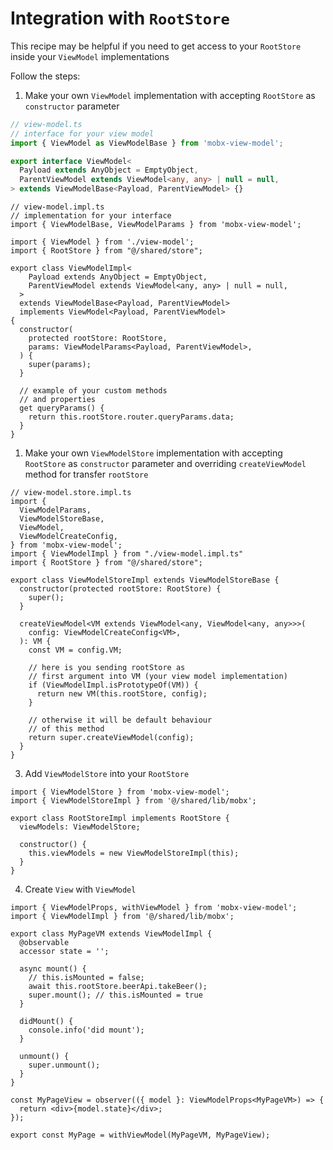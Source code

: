 # Integration with `RootStore`   

This recipe may be helpful if you need to get access to your `RootStore` inside your `ViewModel` implementations   

Follow the steps:   

1. Make your own `ViewModel` implementation with accepting `RootStore` as `constructor` parameter   

```ts
// view-model.ts
// interface for your view model
import { ViewModel as ViewModelBase } from 'mobx-view-model';

export interface ViewModel<
  Payload extends AnyObject = EmptyObject,
  ParentViewModel extends ViewModel<any, any> | null = null,
> extends ViewModelBase<Payload, ParentViewModel> {}
```

```ts{6,16}
// view-model.impl.ts
// implementation for your interface
import { ViewModelBase, ViewModelParams } from 'mobx-view-model';

import { ViewModel } from './view-model';
import { RootStore } from "@/shared/store";

export class ViewModelImpl<
    Payload extends AnyObject = EmptyObject,
    ParentViewModel extends ViewModel<any, any> | null = null,
  >
  extends ViewModelBase<Payload, ParentViewModel>
  implements ViewModel<Payload, ParentViewModel>
{
  constructor(
    protected rootStore: RootStore,
    params: ViewModelParams<Payload, ParentViewModel>,
  ) {
    super(params);
  }

  // example of your custom methods
  // and properties
  get queryParams() {
    return this.rootStore.router.queryParams.data;
  }
}

```


1. Make your own `ViewModelStore` implementation with accepting `RootStore` as `constructor` parameter and overriding `createViewModel` method for transfer `rootStore`   

```ts{8,9,12,23,24,25}
// view-model.store.impl.ts
import {
  ViewModelParams,
  ViewModelStoreBase,
  ViewModel,
  ViewModelCreateConfig,
} from 'mobx-view-model';
import { ViewModelImpl } from "./view-model.impl.ts"
import { RootStore } from "@/shared/store";

export class ViewModelStoreImpl extends ViewModelStoreBase {
  constructor(protected rootStore: RootStore) {
    super();
  }

  createViewModel<VM extends ViewModel<any, ViewModel<any, any>>>(
    config: ViewModelCreateConfig<VM>,
  ): VM {
    const VM = config.VM;

    // here is you sending rootStore as
    // first argument into VM (your view model implementation)
    if (ViewModelImpl.isPrototypeOf(VM)) {
      return new VM(this.rootStore, config);
    }

    // otherwise it will be default behaviour
    // of this method
    return super.createViewModel(config);
  }
}
```

3. Add `ViewModelStore` into your `RootStore`   

```ts{8}
import { ViewModelStore } from 'mobx-view-model';
import { ViewModelStoreImpl } from '@/shared/lib/mobx';

export class RootStoreImpl implements RootStore {
  viewModels: ViewModelStore;

  constructor() {
    this.viewModels = new ViewModelStoreImpl(this);
  }
}
```  

4. Create `View` with `ViewModel`   

```tsx{2,4,10}
import { ViewModelProps, withViewModel } from 'mobx-view-model';
import { ViewModelImpl } from '@/shared/lib/mobx';

export class MyPageVM extends ViewModelImpl {
  @observable
  accessor state = '';

  async mount() {
    // this.isMounted = false;
    await this.rootStore.beerApi.takeBeer();
    super.mount(); // this.isMounted = true
  }

  didMount() {
    console.info('did mount');
  }

  unmount() {
    super.unmount();
  }
}

const MyPageView = observer(({ model }: ViewModelProps<MyPageVM>) => {
  return <div>{model.state}</div>;
});

export const MyPage = withViewModel(MyPageVM, MyPageView);
```
